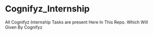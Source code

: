 # Cognifyz_Internship
All Cognifyz Internship Tasks are present Here In This Repo.  Which Will Given By Cognifyz
